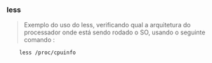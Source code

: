 ### less


> Exemplo do uso do less, verificando qual a arquitetura do processador onde está sendo rodado o SO, usando o seguinte comando :

		less /proc/cpuinfo

